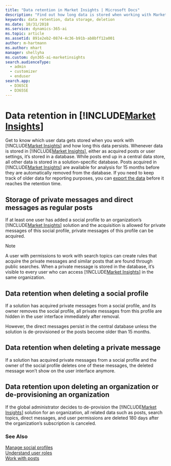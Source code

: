 ```yaml
---
title: "Data retention in Market Insights | Microsoft Docs"
description: "Find out how long data is stored when working with Market Insights."
keywords: data retention, data storage, deletion
ms.date: 10/31/2018
ms.service: dynamics-365-ai
ms.topic: article
ms.assetid: 891e2eb2-0874-4c36-b91b-ab8bff12a001
author: m-hartmann
ms.author: mhart
manager: shellyha
ms.custom: dyn365-ai-marketinsights
search.audienceType: 
  - admin
  - customizer
  - enduser
search.app: 
  - D365CE
  - D365SE
---
```


# Data retention in [!INCLUDE[Market Insights](../includes/pn-market-insights-short.md)]

Get to know which user data gets stored when you work with [!INCLUDE[Market Insights](../includes/pn-market-insights-short.md)] and how long this data persists. Whenever data is stored in [!INCLUDE[Market Insights](../includes/pn-market-insights-short.md)], either as acquired posts or user settings, it’s stored in a database. While posts end up in a central data store, all other data is stored in a solution-specific database. Posts acquired in [!INCLUDE[Market Insights](../includes/pn-market-insights-short.md)] are available for analysis for 15 months before they are automatically removed from the database. If you need to keep track of older data for reporting purposes, you can [export the data](analyze-social-data-using-widgets.md#export-data-from-widgets) before it reaches the retention time.     
  
## Storage of private messages and direct messages as regular posts 

If at least one user has added a social profile to an organization’s [!INCLUDE[Market Insights](../includes/pn-market-insights-short.md)] solution and the acquisition is allowed for private messages of this social profile, private messages of this profile can be acquired.  
  
> [!NOTE]
>  A user with permissions to work with search topics can create rules that acquire the private messages and similar posts that are found through public searches. When a private message is stored in the database, it’s visible to every user who can access [!INCLUDE[Market Insights](../includes/pn-market-insights-short.md)] in the same organization.  
  
## Data retention when deleting a social profile  

If a solution has acquired private messages from a social profile, and its owner removes the social profile, all private messages from this profile are hidden in the user interface immediately after removal.  
  
However, the direct messages persist in the central database unless the solution is de-provisioned or the posts become older than 15 months.  
  
## Data retention when deleting a private message  

If a solution has acquired private messages from a social profile and the owner of the social profile deletes one of these messages, the deleted message won’t show on the user interface anymore.  
  
## Data retention upon deleting an organization or de-provisioning an organization  

If the global administrator decides to de-provision the [!INCLUDE[Market Insights](../includes/pn-market-insights-short.md)] solution for an organization, all related data such as posts, search topics, direct messages, and user permissions are deleted 180 days after the organization’s subscription is canceled.  
  
### See Also  

[Manage social profiles](manage-social-profiles.md)   
[Understand user roles](user-roles.md)   
[Work with posts](work-with-posts.md)
 
